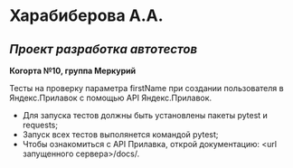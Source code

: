 # Харабиберова А.А. 
## ***Проект разработка автотестов***
**Когорта №10, группа Меркурий**

Тесты на проверку параметра firstName при создании пользователя в Яндекс.Прилавок с помощью API Яндекс.Прилавок.
- Для запуска тестов должны быть установлены пакеты pytest и requests;
- Запуск всех тестов выполянется командой pytest;
- Чтобы ознакомиться с API Прилавка, открой документацию: <url запущенного сервера>/docs/. 